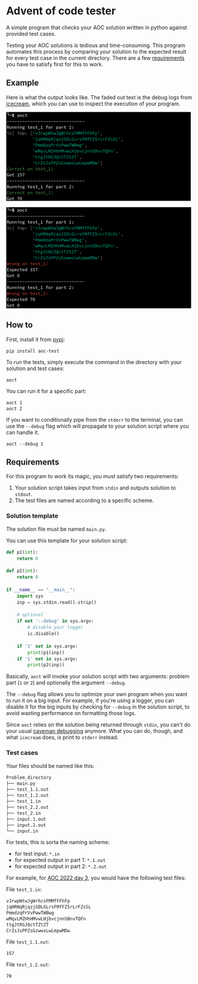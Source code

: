 # Advent of code tester
A simple program that checks your AOC solution written in python against provided test cases.

Testing your AOC solutions is tedious and time-consuming. This program automates this process by comparing your solution to the expected result for every test case in the current directory. There are a few [requirements](#requirements) you have to satisfy first for this to work.

## Example
Here is what the output looks like.
The faded out text is the debug logs from [icecream](https://github.com/gruns/icecream), which you can use to inspect the execution of your program.

![](./img/success.png)

![](./img/failed.png)

## How to
First, install it from [pypi](https://pypi.org/project/pytest-aoc/):
``` shell
pip install aoc-test
```

To run the tests, simply execute the command in the directory with your solution and test cases:
``` shell
aoct
```

You can run it for a specific part:
``` shell
aoct 1
aoct 2
```

If you want to conditionally pipe from the `stderr` to the terminal, you can use the `--debug` flag which will propagate to your solution script where you can handle it.
``` shell
aoct --debug 1
```

## Requirements
For this program to work its magic, you must satisfy two requirements:
1. Your solution script takes input from `stdin` and outputs solution to `stdout`.
2. The test files are named according to a specific scheme.

### Solution template

The solution file must be named `main.py`.

You can use this template for your solution script:
``` python
def p1(int):
    return 0

def p2(int):
    return 0

if __name__ == "__main__":
    import sys
    inp = sys.stdin.read().strip()
    
    # optional
    if not '--debug' in sys.argv:
        # disable your logger
        ic.disable()

    if '2' not in sys.argv:
        print(p1(inp))
    if '1' not in sys.argv:
        print(p2(inp))
```

Basically, `aoct` will invoke your solution script with two arguments: 
problem part (`1` or `2`) and optionally the argument `--debug`.

The `--debug` flag allows you to optimize your own program
when you want to run it on a big input.
For example, if you're using a logger,
you can disable it for the big inputs
by checking for `--debug` in the solution script,
to avoid wasting performance on formatting those logs.

Since `aoct` relies on the solution being returned through `stdin`, you can't do your usual [caveman debugging](https://medium.com/supernova-invention-park/the-caveman-debugging-ab8f7151415f) anymore. What you can do, though, and what `icecream` does, is print to `stderr` instead.
### Test cases
Your files should be named like this:
``` text
Problem_directory
├── main.py
├── test_1.1.out
├── test_1.2.out
├── test_1.in
├── test_2.2.out
├── test_2.in
├── input.1.out
├── input.2.out
└── input.in
```

For tests, this is sorta the naming scheme:
- for test input: `*.in`
- for expected output in part 1: `*.1.out`
- for expected output in part 2: `*.2.out`

For example, for [AOC 2022 day 3](https://adventofcode.com/2022/day/3), you would have the following test files:

File `test_1.in`:
``` text
vJrwpWtwJgWrhcsFMMfFFhFp
jqHRNqRjqzjGDLGLrsFMfFZSrLrFZsSL
PmmdzqPrVvPwwTWBwg
wMqvLMZHhHMvwLHjbvcjnnSBnvTQFn
ttgJtRGJQctTZtZT
CrZsJsPPZsGzwwsLwLmpwMDw
```

File `test_1.1.out`:
``` text
157
```

File `test_1.2.out`:
``` text
70
```
